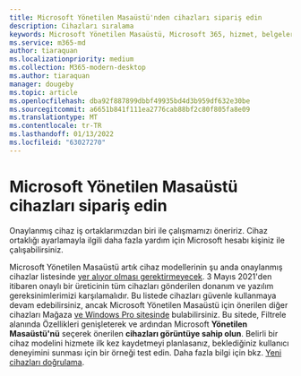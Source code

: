 ```yaml
---
title: Microsoft Yönetilen Masaüstü'nden cihazları sipariş edin
description: Cihazları sıralama
keywords: Microsoft Yönetilen Masaüstü, Microsoft 365, hizmet, belgeler
ms.service: m365-md
author: tiaraquan
ms.localizationpriority: medium
ms.collection: M365-modern-desktop
ms.author: tiaraquan
manager: dougeby
ms.topic: article
ms.openlocfilehash: dba92f887899dbbf49935bd4d3b959df632e30be
ms.sourcegitcommit: a6651b841f111ea2776cab88bf2c80f805fa8e09
ms.translationtype: MT
ms.contentlocale: tr-TR
ms.lasthandoff: 01/13/2022
ms.locfileid: "63027270"
---
```

# <a name="order-microsoft-managed-desktop-devices"></a>Microsoft Yönetilen Masaüstü cihazları sipariş edin

Onaylanmış cihaz iş ortaklarımızdan biri ile çalışmamızı öneririz. Cihaz ortaklığı ayarlamayla ilgili daha fazla yardım için Microsoft hesabı kişiniz ile çalışabilirsiniz.

Microsoft Yönetilen Masaüstü artık cihaz modellerinin şu anda onaylanmış cihazlar listesinde [yer alıyor olması gerektirmeyecek](../service-description/device-list.md). 3 Mayıs 2021'den itibaren onaylı bir üreticinin tüm cihazları gönderilen donanım ve yazılım gereksinimlerimizi karşılamalıdır. Bu listede cihazları güvenle kullanmaya devam edebilirsiniz, ancak Microsoft Yönetilen Masaüstü için önerilen diğer cihazları Mağaza [ve Windows Pro sitesinde](https://www.microsoft.com/windows/business/devices) bulabilirsiniz. Bu sitede, Filtrele alanında Özellikleri genişleterek ve ardından Microsoft **Yönetilen Masaüstü'nü** seçerek önerilen **cihazları görüntüye sahip olun**. Belirli bir cihaz modelini hizmete ilk kez kaydetmeyi planlasanız, beklediğiniz kullanıcı deneyimini sunması için bir örneği test edin. Daha fazla bilgi için bkz. [Yeni cihazları doğrulama](../get-started/validate-device.md).

